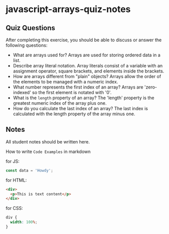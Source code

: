 # javascript-arrays-quiz-notes

## Quiz Questions

After completing this exercise, you should be able to discuss or answer the following questions:

- What are arrays used for?
  Arrays are used for storing ordered data in a list.
- Describe array literal notation.
  Array literals consist of a variable with an assignment operator, square brackets, and elements inside the brackets.
- How are arrays different from "plain" objects?
  Arrays allow the order of the elements to be managed with a numeric index.
- What number represents the first index of an array?
  Arrays are 'zero-indexed' so the first element is notated with '0'.
- What is the `length` property of an array?
  The 'length' property is the greatest numeric index of the array plus one.
- How do you calculate the last index of an array?
  The last index is calculated with the length property of the array minus one.

## Notes

All student notes should be written here.

How to write `Code Examples` in markdown

for JS:

```javascript
const data = 'Howdy';
```

for HTML:

```html
<div>
  <p>This is text content</p>
</div>
```

for CSS:

```css
div {
  width: 100%;
}
```
